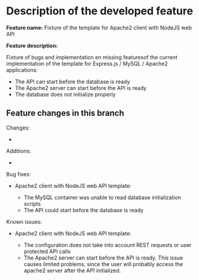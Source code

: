# Description of the developed feature

__Feature name:__ Fixture of the template for Apache2 client with NodeJS web API

__Feature description:__

Fixture of bugs and implementation en missing featuresof the current implementation
of the template for Express.js / MySQL / Apache2 applications:

* The API can start before the database is ready
* The Apache2 server can start before the API is ready
* The database does not initialize properly

## Feature changes in this branch

Changes:

*

Additions:

*

Bug fixes:

* Apache2 client with NodeJS web API template:

    * The MySQL container was unable to read database initialization scripts
    * The API could start before the database is ready

Known issues:

* Apache2 client with NodeJS web API template:

    * The configuration does not take into account REST requests or user protected
      API calls
    * The Apache2 server can start before the API is ready. This issue causes
      limited problems, since the user will probably access the apache2 server
      after the API initialized.
